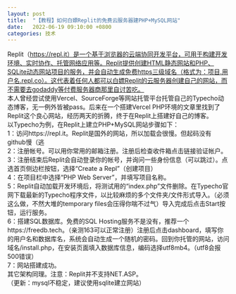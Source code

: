 ```yaml
---
layout: post
title:  "【教程】如何白嫖Replit的免费云服务器建PHP+MySQL网站"
date:   2022-06-19 09:10:00 +0800
categories: 技术
---
```

Replit（https://repl.it）是一个基于浏览器的云端协同开发平台，可用于构建开发环境、实时协作、托管网络应用等。Replit提供创建HTML静态网站和PHP、SQLite动态网站项目的服务，并会自动生成免费https三级域名（格式为：项目.用户名.repl.co）。这代表着任何人都可以白嫖Replit的云服务器创建自己的网站，而不需要去godaddy等付费服务器商那里自讨苦吃。  
本人曾经尝试使用Vercel、SourceForge等网站托管平台托管自己的Typecho动态博客，无一例外皆被pass。后来在一个搭建Vercel PHP环境的文章里找到了Replit这个良心网站，经历两天的折腾，终于在Replit上搭建好自己的博客。  
以Typecho为例，在Replit上建立PHP+MySQL网站步骤如下：  
1：访问https://repl.it。Replit是国外的网站，所以加载会很慢。但起码没有github慢（逃  
2：注册帐号。可以用你常用的邮箱注册。注册后检查收件箱点击链接验证帐户。  
3：注册结束后Replit会自动登录你的帐号，并询问一些身份信息（可以跳过）。点选首页侧边栏按钮，选择“Create a Repl”（创建项目）  
4：在项目栏中选择“PHP Web Server”，并填写项目名称。  
5：Replit自动加载开发环境后，将测试用的“index.php”文件删除。在Typecho官网下载最新的Typecho程序文件，以比较麻烦的多个文件夹/文件形式导入。（必须这么做，不然大堆的temporary files会压得你喘不过气）导入完成后点击Start按钮，运行服务。  
6：搭建SQL数据库。免费的SQL Hosting服务不是没有，推荐一个https://freedb.tech。（亲测163可以正常注册）注册后点击dashboard，填写你的用户名和数据库名，系统会自动生成一个随机的密码。回到你托管的网站，访问 域名/install.php，在安装页面填入数据库信息，编码选择utf8mb4。（utf8会报500错误）  
7：网站搭建成功。  
其它架构同理。注意：Replit并不支持NET.ASP。  
（更新：mysql不稳定，建议使用sqlite建立网站）  
